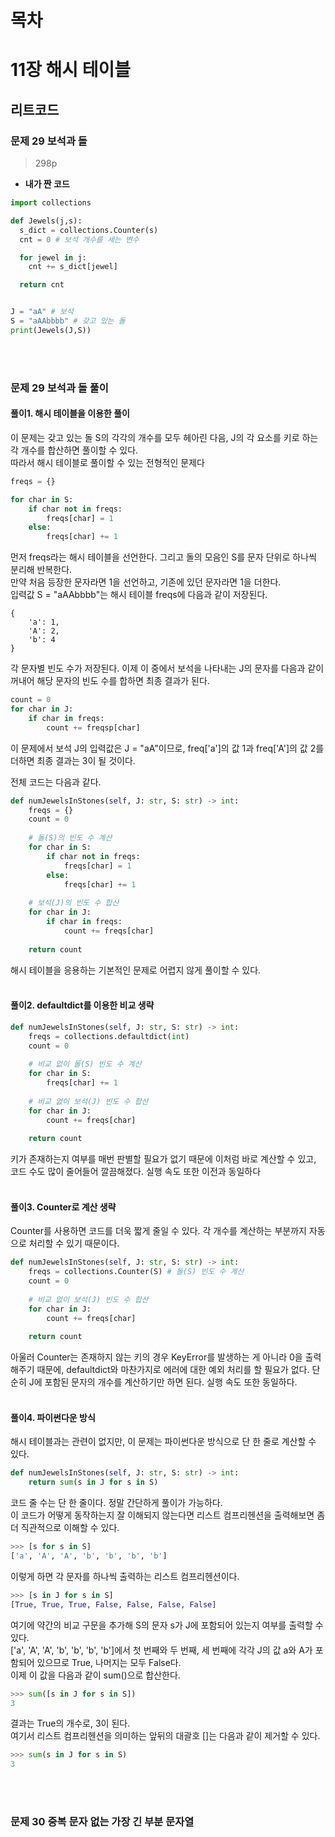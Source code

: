 # 목차


# 11장 해시 테이블
## 리트코드
### 문제 29 보석과 돌
> 298p

* **내가 짠 코드**<br>
```python
import collections

def Jewels(j,s):
  s_dict = collections.Counter(s)
  cnt = 0 # 보석 개수를 세는 변수

  for jewel in j:
    cnt += s_dict[jewel]

  return cnt


J = "aA" # 보석
S = "aAAbbbb" # 갖고 있는 돌
print(Jewels(J,S))
```
<br><br>

### 문제 29 보석과 돌 풀이
#### 풀이1. 해시 테이블을 이용한 풀이
이 문제는 갖고 있는 돌 S의 각각의 개수를 모두 헤아린 다음, J의 각 요소를 키로 하는 각 개수를 합산하면 풀이할 수 있다.<br>
따라서 해시 테이블로 풀이할 수 있는 전형적인 문제다
```python
freqs = {}

for char in S:
    if char not in freqs:
        freqs[char] = 1
    else:
        freqs[char] += 1
```
먼저 freqs라는 해시 테이블을 선언한다. 그리고 돌의 모음인 S를 문자 단위로 하나씩 분리해 반복한다.<br>
만약 처음 등장한 문자라면 1을 선언하고, 기존에 있던 문자라면 1을 더한다.<br>
입력값 S = "aAAbbbb"는 해시 테이블 freqs에 다음과 같이 저장된다.
```
{
    'a': 1,
    'A': 2,
    'b': 4
}
```
각 문자별 빈도 수가 저장된다. 이제 이 중에서 보석을 나타내는 J의 문자를 다음과 같이 꺼내어 해당 문자의 빈도 수를 합하면 최종 결과가 된다.
```python
count = 0
for char in J:
    if char in freqs:
        count += freqsp[char]
```
이 문제에서 보석 J의 입력값은 J = "aA"이므로, freq['a']의 값 1과 freq['A']의 값 2를 더하면 최종 결과는 3이 될 것이다.

전체 코드는 다음과 같다.
```python
def numJewelsInStones(self, J: str, S: str) -> int:
    freqs = {}
    count = 0
    
    # 돌(S)의 빈도 수 계산
    for char in S:
        if char not in freqs:
            freqs[char] = 1
        else:
            freqs[char] += 1
            
    # 보석(J)의 빈도 수 합산
    for char in J:
        if char in freqs:
            count += freqs[char]
            
    return count
```
해시 테이블을 응용하는 기본적인 문제로 어렵지 않게 풀이할 수 있다.
<br><br>

#### 풀이2. defaultdict를 이용한 비교 생략
```python
def numJewelsInStones(self, J: str, S: str) -> int:
    freqs = collections.defaultdict(int)
    count = 0
    
    # 비교 없이 돌(S) 빈도 수 계산
    for char in S:
        freqs[char] += 1
        
    # 비교 없이 보석(J) 빈도 수 합산
    for char in J:
        count += freqs[char]
      
    return count
```
키가 존재하는지 여부를 매번 판별할 필요가 없기 때문에 이처럼 바로 계산할 수 있고, 코드 수도 많이 줄어들어 깔끔해졌다. 실행 속도 또한 이전과 동일하다
<br><br>

#### 풀이3. Counter로 계산 생략
Counter를 사용하면 코드를 더욱 짧게 줄일 수 있다. 각 개수를 계산하는 부분까지 자동으로 처리할 수 있기 때문이다.
```python
def numJewelsInStones(self, J: str, S: str) -> int:
    freqs = collections.Counter(S) # 돌(S) 빈도 수 계산
    count = 0
    
    # 비교 없이 보석(J) 빈도 수 합산
    for char in J:
        count += freqs[char]
        
    return count
```
아울러 Counter는 존재하지 않는 키의 경우 KeyError를 발생하는 게 아니라 0을 출력해주기 때문에, defaultdict와 마찬가지로 에러에 대한 예외 처리를 할 필요가 없다. 단순히 J에 포함된 문자의 개수를 계산하기만 하면 된다. 실행 속도 또한 동일하다.
<br><br>

#### 풀이4. 파이썬다운 방식
해시 테이블과는 관련이 없지만, 이 문제는 파이썬다운 방식으로 단 한 줄로 계산할 수 있다.
```python
def numJewelsInStones(self, J: str, S: str) -> int:
    return sum(s in J for s in S)
```
코드 줄 수는 단 한 줄이다. 정말 간단하게 풀이가 가능하다.<br>
이 코드가 어떻게 동작하는지 잘 이해되지 않는다면 리스트 컴프리헨션을 출력해보면 좀 더 직관적으로 이해할 수 있다.
```python
>>> [s for s in S]
['a', 'A', 'A', 'b', 'b', 'b', 'b']
```
이렇게 하면 각 문자를 하나씩 출력하는 리스트 컴프리헨션이다.
```python
>>> [s in J for s in S]
[True, True, True, False, False, False, False]
```
여기에 약간의 비교 구문을 추가해 S의 문자 s가 J에 포함되어 있는지 여부를 출력할 수 있다.<br>
['a', 'A', 'A', 'b', 'b', 'b', 'b']에서 첫 번째와 두 번째, 세 번째에 각각 J의 값 a와 A가 포함되어 있으므로 True, 나머지는 모두 False다.<br>
이제 이 값을 다음과 같이 sum()으로 합산한다.
```python
>>> sum([s in J for s in S])
3
```
결과는 True의 개수로, 3이 된다.<br>
여기서 리스트 컴프리헨션을 의미하는 앞뒤의 대괄호 []는 다음과 같이 제거할 수 있다.
```python
>>> sum(s in J for s in S)
3
```
<br><br>

### 문제 30 중복 문자 없는 가장 긴 부분 문자열






















